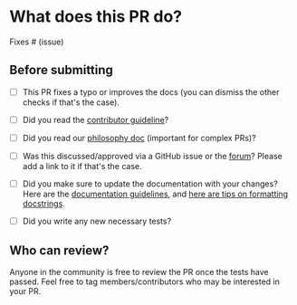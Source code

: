 # What does this PR do?

<!--
Congratulations! You've made it this far! You're not quite done yet though.

Once merged, your PR is going to appear in the release notes with the title you set, so make sure it's a great title that fully reflects the extent of your awesome contribution.

Then, please replace this with a description of the change and which issue is fixed (if applicable). Please also include relevant motivation and context. List any dependencies (if any) that are required for this change.

Once you're done, someone will review your PR shortly (see the section "Who can review?" below to tag some potential reviewers). They may suggest changes to make the code even better. If no one reviewed your PR after a week has passed, don't hesitate to post a new comment @-mentioning the same persons---sometimes notifications get lost.
-->

<!-- Remove if not applicable -->

Fixes # (issue)


## Before submitting
- [ ] This PR fixes a typo or improves the docs (you can dismiss the other checks if that's the case).
- [ ] Did you read the [contributor guideline](https://github.com/huggingface/diffusers/blob/main/CONTRIBUTING.md)?
- [ ] Did you read our [philosophy doc](https://github.com/huggingface/diffusers/blob/main/PHILOSOPHY.md) (important for complex PRs)?
- [ ] Was this discussed/approved via a GitHub issue or the [forum](https://discuss.huggingface.co/c/discussion-related-to-httpsgithubcomhuggingfacediffusers/63)? Please add a link to it if that's the case.
- [ ] Did you make sure to update the documentation with your changes? Here are the
      [documentation guidelines](https://github.com/huggingface/diffusers/tree/main/docs), and
      [here are tips on formatting docstrings](https://github.com/huggingface/diffusers/tree/main/docs#writing-source-documentation).
- [ ] Did you write any new necessary tests?


## Who can review?

Anyone in the community is free to review the PR once the tests have passed. Feel free to tag
members/contributors who may be interested in your PR.

<!-- Your PR will be replied to more quickly if you can figure out the right person to tag with @.

 If you know how to use git blame, that is the easiest way, otherwise, here is a rough guide of **who to tag**.
 Please tag fewer than 3 people.

Core library:

- Schedulers: @yiyixuxu
- Pipelines and pipeline callbacks: @yiyixuxu and @asomoza
- Training examples: @sayakpaul
- Docs: @stevhliu and @sayakpaul
- JAX and MPS: @pcuenca
- Audio: @sanchit-gandhi
- General functionalities: @sayakpaul @yiyixuxu @DN6

Integrations:

- deepspeed: HF Trainer/Accelerate: @SunMarc

HF projects:

- accelerate: [different repo](https://github.com/huggingface/accelerate)
- datasets: [different repo](https://github.com/huggingface/datasets)
- transformers: [different repo](https://github.com/huggingface/transformers)
- safetensors: [different repo](https://github.com/huggingface/safetensors)

-->
